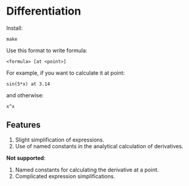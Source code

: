 # Differentiation
Install:
```
make
```
Use this format to write formula:
```
<formula> [at <point>]
```
For example, if you want to calculate it at point:
```
sin(5*x) at 3.14
```
and otherwise:
```
x^x
```
## Features
1. Slight simplification of expressions.
2. Use of named constants in the analytical calculation of derivatives.

**Not supported**:
1. Named constants for calculating the derivative at a point.
2. Complicated expression simplifications.
